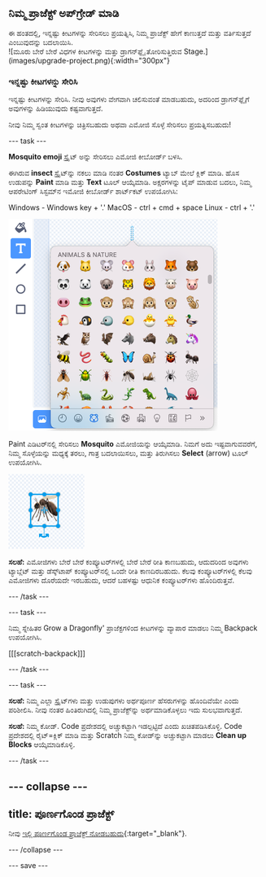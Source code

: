 ## ನಿಮ್ಮ ಪ್ರಾಜೆಕ್ಟ್‌ ಅಪ್‌ಗ್ರೇಡ್‌ ಮಾಡಿ

<div style="display: flex; flex-wrap: wrap">
<div style="flex-basis: 200px; flex-grow: 1; margin-right: 15px;">
ಈ ಹಂತದಲ್ಲಿ, ಇನ್ನಷ್ಟು ಕೀಟಗಳನ್ನು ಸೇರಿಸಲು ಪ್ರಯತ್ನಿಸಿ, ನಿಮ್ಮ ಪ್ರಾಜೆಕ್ಟ್‌ ಹೇಗೆ ಕಾಣುತ್ತದೆ ಮತ್ತು ವರ್ತಿಸುತ್ತದೆ ಎಂಬುವುದನ್ನು ಬದಲಾಯಿಸಿ.
</div>
<div>
![ಮೂರು ಬೇರೆ ಬೇರೆ ವಿಧಗಳ ಕೀಟಗಳನ್ನು ಮತ್ತು ಡ್ರಾಗನ್‌ಫ್ಲೈ ತೋರಿಸುತ್ತಿರುವ Stage.](images/upgrade-project.png){:width="300px"}
</div>
</div>

### ಇನ್ನಷ್ಟು ಕೀಟಗಳನ್ನು ಸೇರಿಸಿ

ಇನ್ನಷ್ಟು ಕೀಟಗಳನ್ನು ಸೇರಿಸಿ. ನೀವು ಅವುಗಳು ವೇಗವಾಗಿ ಚಲಿಸುವಂತೆ ಮಾಡಬಹುದು, ಅದರಿಂದ ಡ್ರಾಗನ್‌ಫ್ಲೈಗೆ ಅವುಗಳನ್ನು ಹಿಡಿಯುವುದು ಕಷ್ಟವಾಗುತ್ತದೆ.

ನೀವು ನಿಮ್ಮ ಸ್ವಂತ ಕೀಟಗಳನ್ನು ಚಿತ್ರಿಸಬಹುದು ಅಥವಾ ಎಮೋಜಿ ಸೊಳ್ಳೆ ಸೇರಿಸಲು ಪ್ರಯತ್ನಿಸಬಹುದು!

--- task ---

**Mosquito emoji** ಸ್ಪ್ರೈಟ್ ಅನ್ನು ಸೇರಿಸಲು ಎಮೋಜಿ ಕೀಬೋರ್ಡ್ ಬಳಸಿ.

ಈಗಿರುವ **insect** ಸ್ಪ್ರೈಟ್‌ನ್ನು ನಕಲು ಮಾಡಿ ನಂತರ **Costumes** ಟ್ಯಾಬ್‌ ಮೇಲೆ ಕ್ಲಿಕ್‌ ಮಾಡಿ. ಹೊಸ ಉಡುಪನ್ನು **Paint** ಮಾಡಿ ಮತ್ತು **Text** ಟೂಲ್‌ ಆಯ್ಕೆಮಾಡಿ. ಅಕ್ಷರಗಳನ್ನು ಟೈಪ್‌ ಮಾಡುವ ಬದಲು, ನಿಮ್ಮ ಆಪರೇಟಿಂಗ್‌ ಸಿಸ್ಟಮ್‌ನ ಇಮೋಜಿ ಕೀಬೋರ್ಡ್‌ ಶಾರ್ಟ್‌ಕಟ್‌ ಉಪಯೋಗಿಸಿ:

Windows - Windows key + '.' MacOS - ctrl + cmd + space Linux - ctrl + '.'

!['ಪ್ರಾಣಿಗಳು ಮತ್ತು ಪ್ರಕೃತಿ' ವರ್ಗ ಆಯ್ಕೆಯಾಗಿರುವ ಪಾಪ್‌ಅಪ್‌ ಎಮೋಜಿ ಕೀಬೋರ್ಡ್.](images/emoji-keyboard.png)

Paint ಎಡಿಟರ್‌ನಲ್ಲಿ ಸೇರಿಸಲು **Mosquito** ಎಮೋಜಿಯನ್ನು ಆಯ್ಕೆಮಾಡಿ. ನಿಮಗೆ ಅದು ಇಷ್ಟವಾಗುವವರೆಗೆ, ನಿಮ್ಮ ಸೊಳ್ಳೆಯನ್ನು ಮಧ್ಯಕ್ಕೆ ತರಲು, ಗಾತ್ರ ಬದಲಾಯಿಸಲು, ಮತ್ತು ತಿರುಗಿಸಲು **Select** (arrow) ಟೂಲ್‌ ಉಪಯೋಗಿಸಿ.

![Paint ಎಡಿಟರ್‌ನಲ್ಲಿ mosquito ಎಮೋಜಿ.](images/emoji-mosquito.png)

**ಸಲಹೆ:** ಎಮೋಜಿಗಳು ಬೇರೆ ಬೇರೆ ಕಂಪ್ಯೂಟರ್‌ಗಳಲ್ಲಿ ಬೇರೆ ಬೇರೆ ರೀತಿ ಕಾಣಬಹುದು, ಆದುದರಿಂದ ಅವುಗಳು ಟ್ಯಾಬ್ಲೆಟ್‌ ಮತ್ತು ಡೆಸ್ಕ್‌ಟಾಪ್‌ ಕಂಪ್ಯೂಟರ್‌ನಲ್ಲಿ ಒಂದೇ ರೀತಿ ಕಾಣದಿರಬಹುದು. ಕೆಲವು ಕಂಪ್ಯೂಟರ್‌ಗಳಲ್ಲಿ ಕೆಲವು ಎಮೋಜಿಗಳು ದೊರೆಯದೇ ಇರಬಹುದು, ಆದರೆ ಬಹಳಷ್ಟು ಆಧುನಿಕ ಕಂಪ್ಯೂಟರ್‌ಗಳು ಹೊಂದಿರುತ್ತವೆ.

--- /task ---

--- task ---

ನಿಮ್ಮ ಸ್ನೇಹಿತರ Grow a Dragonfly' ಪ್ರಾಜೆಕ್ಟಗಳಿಂದ ಕೀಟಗಳನ್ನು ವ್ಯಾಪಾರ ಮಾಡಲು ನಿಮ್ಮ Backpack ಉಪಯೋಗಿಸಿ.

[[[scratch-backpack]]]

--- /task ---

--- task ---

**ಸಲಹೆ:** ನಿಮ್ಮ ಎಲ್ಲಾ ಸ್ಪ್ರೈಟ್‌ಗಳು ಮತ್ತು ಉಡುಪುಗಳು ಅರ್ಥಪೂರ್ಣ ಹೆಸರುಗಳನ್ನು ಹೊಂದಿವೆಯೇ ಎಂದು ಪರಿಶೀಲಿಸಿ. ನೀವು ನಂತರ ಹಿಂತಿರುಗಿದಲ್ಲಿ ನಿಮ್ಮ ಪ್ರಾಜೆಕ್ಟ್‌ನ್ನು ಅರ್ಥಮಾಡಿಕೊಳ್ಳಲು ಇದು ಸುಲಭವಾಗುತ್ತದೆ.

**ಸಲಹೆ:** ನಿಮ್ಮ ಕೋಡ್‌. Code ಪ್ರದೇಶದಲ್ಲಿ ಅಚ್ಚುಕಟ್ಟಾಗಿ ಇಡಲ್ಪಟ್ಟಿದೆ ಎಂದು ಖಚಿತಪಡಿಸಿಕೊಳ್ಳಿ. Code ಪ್ರದೇಶದಲ್ಲಿ ರೈಟ್=ಕ್ಲಿಕ್‌ ಮಾಡಿ ಮತ್ತು Scratch ನಿಮ್ಮ ಕೋಡ್‌ನ್ನು ಅಚ್ಚುಕಟ್ಟಾಗಿ ಮಾಡಲು **Clean up Blocks** ಆಯ್ಕೆಮಾಡಿಕೊಳ್ಳಿ.

--- /task ---

--- collapse ---
---
title: ಪೂರ್ಣಗೊಂಡ ಪ್ರಾಜೆಕ್ಟ್
---

ನೀವು [ಇಲ್ಲಿ ಪೂರ್ಣಗೊಂಡ ಪ್ರಾಜೆಕ್ಟ್ ನೋಡಬಹುದು](https://scratch.mit.edu/projects/521688740/){:target="_blank"}.

--- /collapse ---

--- save ---
